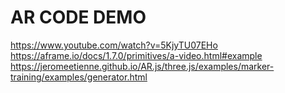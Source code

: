 # AR CODE DEMO


https://www.youtube.com/watch?v=5KjyTU07EHo
https://aframe.io/docs/1.7.0/primitives/a-video.html#example
https://jeromeetienne.github.io/AR.js/three.js/examples/marker-training/examples/generator.html